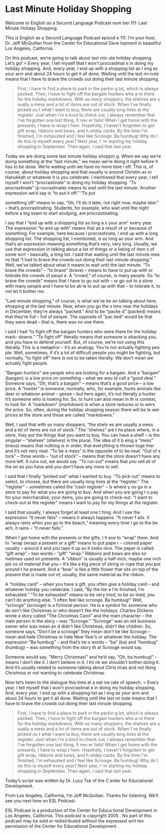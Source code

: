 # Last Minute Holiday Shopping

Welcome to English as a Second Language Podcast num ber 111: Last Minute Holiday Shopping.

This is English as a Second Language Podcast episod e 111. I’m your host, Dr. Jeff McQuillan from the Center for Educational Deve lopment in beautiful Los Angeles, California.

On this podcast, we’re going to talk about last min ute holiday shopping. Let’s go! > Every year, I tell myself that I won't procrastinat e in doing my holiday shopping. And, every year, I end up with a shopping list as l ong as your arm and about 24 hours to get it all done. Waiting until the last mi nute means that I have to brave the crowds out doing their last minute shopping.
> First, I have to find a place to park in the parkin g lot, which is always packed. Then, I have to fight off the bargain hunters who a re there for the holiday markdowns. With so many shoppers, the shelves are u sually a mess and a lot of items are out of stock. When I've finally picked ou t what I want to buy, there are usually long lines at the register. Just when I'm a bout to check out, I always remember that I've forgotten one last thing. It nev er fails!
> When I get home with the presents, I have to wrap t hem. Hopefully, I haven't forgotten to get gift wrap, ribbons and bows, and h oliday cards. By the time I'm finished, I'm exhausted and I feel like Scrooge. Ba  humbug!
> Why do I do this to myself every year? Next year, I 'm starting my holiday shopping in September. Then again, I said that last  year.

Today we are doing some last minute holiday shoppin g. When we say we’re doing something at the “last minute,” we mean we’re  doing it right before it has to be done. We’re waiting until we have no more time l eft. This is, of course, about holiday shopping and that usually is around Christm as or Hanukkah or whatever it is you celebrate. I mentioned that every year, I  tell myself I won’t “procrastinate” in doing my holiday shopping. “To procrastinate” (p rocrastinate) means to wait until the last minute. Another expression we’d say is “to put it off.” “To put

something off” means to say, “Oh, I’ll do it later,  not right now, maybe later” – that’s procrastinating. Students, for example, who wait until the night before a big exam to start studying, are procrastinating.

I say that I “end up with a shopping list as long a s your arm” every year. The expression “to end up with” means that as a result of or because of something. For example, here because I procrastinate, I end up  with a long shopping list. The shopping list, I mentioned, is as long as your arm. And that’s an expression meaning something that’s very, very long. Usually, we use that expression in talking about a list of things or a listing of item s of some sort – basically, a long list. I said that waiting until the last minute mea ns that “I had to brave the crowds out doing their last minute shopping.” Well, we’ve talked about what it means to wait until the last minute. “To brave the crowds” –  “to brave” (brave) – means to have to put up with or tolerate the crowds of peopl e. A “crowd,” of course, is many people. So “to brave the crowds” means that I have to go out with – or go out to a store with many people and I have to be ab le to put up with that – to tolerate it, to not let it bother me.

“Last minute shopping,” of course, is what we’ve be en talking about here, shopping at the last minute. Now, when you go the s tore near the holidays in December, they’re always “packed.” And to be “packe d” (packed) means that they’re full – full of people. The opposite of “pac ked” would be that they were dead – that is, there was no one there.

I said I had “to fight off the bargain hunters who were there for the holiday mark- downs.” “To fight off” literally means that someone  is attacking you, and you have to defend yourself. But, of course, we’re not using  this literally. This is a metaphor – it’s an analogy. You’re not actually fighting peo ple. Well, sometimes, if it’s a lot of difficult people you might be fighting, but normally, “to fight off” here is not to be taken literally. We don’t mean we actually fight  people.

“Bargain hunters” are people who are looking for a bargain. And a “bargain” (bargain) is a low price on something – what we wou ld call a “good deal.” Someone says, “Oh, that’s a bargain” – means that’s  a good price – a low price. A “hunter” is someone, normally, who, for example, hunts animals like deer or whatever animal – geese – but here again, it’s not literally a hunter. It’s someone who is looking for. So, to hunt can also mean in th is context, to look for. A “markdown” (markdown) is when a store reduces or lo wers the price. So, often, during the holiday shopping season there will be lo wer prices at the store and these are called “markdowns.”

Well, I said that with so many shoppers, “the shelv es are usually a mess and a lot of items are out of stock.” The “shelves” are t he place where, in a store, they put the things that you want to buy. You can have a  shelf – is the singular – “shelves” (shelves) is the plural. The idea of it b eing a “mess” (mess) means that nothing is in order, that everything is thrown toge ther and it’s not very neat. “To be a mess” is the opposite of to be neat. “Out of s tock” – three words – “out of stock” – means that the store doesn’t have any more  left. It runs out, we would say. “To run out” means that you sell all of the on es you have and you don’t have any more to sell.

I said that I finally “picked out” what I wanted to  buy. “To pick out” means to select, to choose, but there are usually long lines  at the “register.” The “register” – sometimes called the “cash register” – is where y ou go in a store to pay for what you are going to buy. And when you are going t o pay for your merchandise, your items, you are going to check-out. “I want to check-out at the register” means I want to pay for my things at the register.

I said that usually, I always forget at least one t hing. And I use the expression “It never fails” – means it always happens. “It never f ails. It always rains when you go to the beach,” meaning every time I go to the be ach, it rains – “It never fails.”

When I get home with the presents or the gifts, I h ave to “wrap” them. And to “wrap (wrap) a present or a gift” means to put pape r – colored paper usually – around it and you tape it up so it looks nice. The paper is called “gift wrap” – two words – “gift” “wrap.” Ribbons and bows are also so metimes used on presents. A “ribbon” is usually a half-inch, maybe one inch pie ce of material that you – It’s like a big piece of string or rope that you put around t he present. And a “bow” is like a little flower that sits on top of the present that is made out of, usually, the same material as the ribbon.

A “holiday card” – when you have a gift, you often give a holiday card – and whatever holiday you celebrate. I said, “By the tim e I’m finished, I’m exhausted.” “To be exhausted” means to be very tired, to be so tired, you can’t do anything else. “I often feel like scrooge. Ba humbug!” Well,  “scrooge” (scrooge) is a fictional person. He is a symbol for someone who do esn’t like Christmas or who doesn’t like the holidays. Charles Dickens wrote a story called “The Christmas Carol” and the main character – the main person in the story – was “Scrooge.” “Scrooge” was an old business owner who was mean an d didn’t like Christmas, didn’t like children. So, someone says, “Don’t be a  scrooge” they mean don’t be like Scrooge – mean and hate Christmas or hate New Year’s or whatever the holiday. The expression “Ba humbug” – and that’s tw o words – “ba” (ba) and “humbug” (humbug) – was something from the story th at Scrooge would say.

Someone would say, “Merry Christmas!” and he’d say,  “Oh, ba humbug!” – means I don’t like it. I don’t believe in it. I thi nk we shouldn’t bother doing it. And it’s usually related to someone talking about Chris tmas and not liking Christmas or not wanting to celebrate Christmas.

Now let’s listen to the dialogue this time at a nat ive rate of speech. > Every year, I tell myself that I won't procrastinat e in doing my holiday shopping. And, every year, I end up with a shopping list as l ong as your arm and about 24 hours to get it all done. Waiting until the last mi nute means that I have to brave the crowds out doing their last minute shopping.
> First, I have to find a place to park in the parkin g lot, which is always packed. Then, I have to fight off the bargain hunters who a re there for the holiday markdowns. With so many shoppers, the shelves are u sually a mess and a lot of items are out of stock. When I've finally picked ou t what I want to buy, there are usually long lines at the register. Just when I'm a bout to check out, I always remember that I've forgotten one last thing. It nev er fails!
> When I get home with the presents, I have to wrap t hem. Hopefully, I haven't forgotten to get gift wrap, ribbons and bows, and h oliday cards. By the time I'm finished, I'm exhausted and I feel like Scrooge. Ba  humbug!
> Why do I do this to myself every year? Next year, I 'm starting my holiday shopping in September. Then again, I said that last  year.

Today’s script was written by Dr. Lucy Tse of the C enter for Educational Development.

From Los Angeles, California, I’m Jeff McQuillan. Thanks for listening. We’ll see you next time on ESL Podcast.

ESL Podcast is a production of the Center for Educa tional Development in Los Angeles, California. This podcast is copyright 2005 . No part of this podcast may be sold or redistributed without the expressed writ ten permission of the Center for Educational Development.

